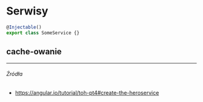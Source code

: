 # Serwisy

```js
@Injectable()
export class SomeService {}
```

## cache-owanie

---

###### Źródła

* https://angular.io/tutorial/toh-pt4#create-the-heroservice